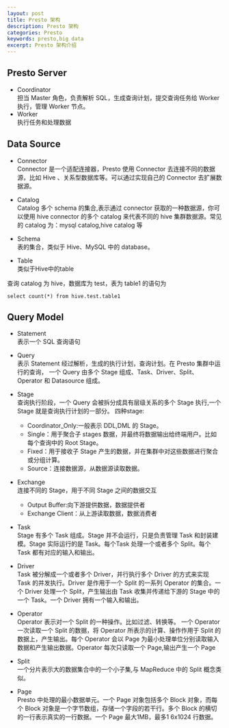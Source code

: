 ```yaml
---
layout: post
title: Presto 架构
description: Presto 架构
categories: Presto
keywords: presto,big data
excerpt: Presto 架构介绍
---
```


## Presto Server

- Coordinator  
	担当 Master 角色，负责解析 SQL，生成查询计划，提交查询任务给 Worker 执行，管理 Worker 节点。
- Worker  
	执行任务和处理数据
	
## Data Source 

- Connector  
  Connector 是一个适配连接器，Presto 使用 Connector 去连接不同的数据源，比如 Hive 、关系型数据库等。可以通过实现自己的 Connector 去扩展数据源。
  
- Catalog  
	Catalog 多个 schema 的集合,表示通过 connector 获取的一种数据源，你可以使用 hive connector 的多个  catalog 来代表不同的 hive 集群数据源。常见的 catalog 为：mysql catalog,hive catalog 等

- Schema  
	表的集合，类似于 Hive、MySQL 中的 database。
	
- Table  
	类似于Hive中的table

查询 catalog 为 hive，数据库为 test，表为 table1 的语句为 

`select count(*) from hive.test.table1`

## Query Model  

- Statement  
	表示一个 SQL 查询语句
	
- Query  
	表示 Statement 经过解析，生成的执行计划，查询计划。在 Presto 集群中运行的查询，
	一个 Query 由多个 Stage 组成、Task、Driver、Split、Operator 和 Datasource 组成。
	
- Stage  
	查询执行阶段，一个 Query 会被拆分成具有层级关系的多个 Stage 执行,一个 Stage 就是查询执行计划的一部分。
	四种stage:  
	- Coordinator_Only:一般表示 DDL,DML 的 Stage。  
	- Single：用于聚合子 stages 数据，并最终将数据输出给终端用户。比如每个查询中的 Root Stage。    
	- Fixed：用于接收子 Stage 产生的数据，并在集群中对这些数据进行聚合或分组计算。    
	- Source：连接数据源，从数据源读取数据。    

- Exchange  
	连接不同的 Stage，用于不同 Stage 之间的数据交互  
	- Output Buffer:向下游提供数据，数据提供者  
	- Exchange Client：从上游读取数据，数据消费者  
	
- Task  
	Stage 有多个 Task 组成。Stage 并不会运行，只是负责管理 Task 和封装建模。Stage 实际运行的是 Task。每个Task 处理一个或者多个 Split。每个 Task 都有对应的输入和输出。
	
- Driver  
	Task 被分解成一个或者多个 Driver，并行执行多个 Driver 的方式来实现 Task 的并发执行。Driver 是作用于一个 Split 的一系列 Operator 的集合。一个 Driver 处理一个 Split，产生输出由 Task 收集并传递给下游的 Stage 中的一个 Task。一个 Driver 拥有一个输入和输出。
- Operator  
	Operator 表示对一个 Split 的一种操作。比如过滤、转换等。
    一个 Operator 一次读取一个 Split 的数据，将 Operator 所表示的计算、操作作用于 Split 的数据上，产生输出。每个 Operator 会以 Page 为最小处理单位分别读取输入数据和产生输出数据。Operator 每次只读取一个 Page,输出产生一个 Page
	
- Split  
	一个分片表示大的数据集合中的一个小子集,与 MapReduce 中的 Split 概念类似。
	
- Page    
	Presto 中处理的最小数据单元。一个 Page 对象包括多个 Block 对象，而每个 Block 对象是一个字节数组，存储一个字段的若干行。多个 Block 的横切的一行表示真实的一行数据。一个 Page 最大1MB，最多1 6x1024 行数据。

